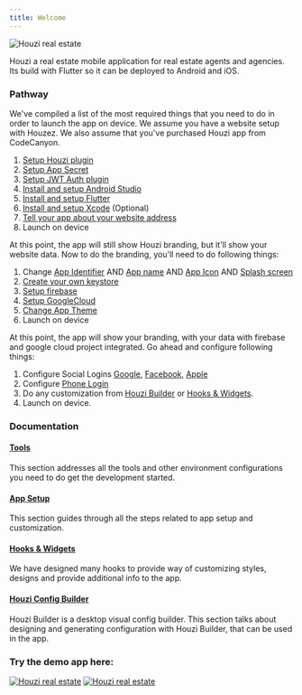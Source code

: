 ```yaml
---
title: Welcome
---
```


![Houzi real estate](images/banner.jpg)

Houzi a real estate mobile application for real estate agents and agencies. Its build with Flutter so it can be deployed to Android and iOS.

### Pathway

We've compiled a list of the most required things that you need to do in order to launch the app on device. We assume you have a website setup with Houzez. We also assume that you've purchased Houzi app from CodeCanyon.

1. [Setup Houzi plugin](tools/houzi_plugin)
2. [Setup App Secret](tools/app_secret)
3. [Setup JWT Auth plugin](tools/jwt_auth_plugin_setup)
4. [Install and setup Android Studio](tools/android_setup)
5. [Install and setup Flutter](tools/flutter_setup)
6. [Install and setup Xcode](tools/xcode_setup) (Optional)
7. [Tell your app about your website address](app-setup/change_app_url)
8. Launch on device

At this point, the app will still show Houzi branding, but it'll show your website data. Now to do the branding, you'll need to do following things:

1. Change [App Identifier](app-setup/change_app_identifier) AND [App name](app-setup/change_app_display_name) AND [App Icon](app-setup/change_app_icon) AND [Splash screen](app-setup/change_app_splash_screen)
2. [Create your own keystore](tools/setup_android_signing)
3. [Setup firebase](tools/firebase_setup)
4. [Setup GoogleCloud](tools/tools/google_cloud_setup)
5. [Change App Theme](app-setup/change_app_theme)
6. Launch on device

At this point, the app will show your branding, with your data with firebase and google cloud project integrated. Go ahead and configure following things:

1. Configure Social Logins [Google](tools/setup_google_signin), [Facebook](tools/setup_facebook_signin), [Apple](tools/setup_apple_signin)
2. Configure [Phone Login](tools/setup_phone_signin)
3. Do any customization from [Houzi Builder](houzi-builder/intro) or [Hooks & Widgets](hooks-widgets/add_item_in_drawer).
4. Launch on device.


### Documentation

#### [Tools](tools/tools_setup)

This section addresses all the tools and other environment configurations you need to do get the development started.

#### [App Setup](app-setup/change_app_url)

This section guides through all the steps related to app setup and customization.

#### [Hooks & Widgets](hooks-widgets/add_item_in_drawer)

We have designed many hooks to provide way of customizing styles, designs and provide additional info to the app.

#### [Houzi Config Builder](houzi-builder/intro)

Houzi Builder is a desktop visual config builder. This section talks about designing and generating configuration with Houzi Builder, that can be used in the app.

### Try the demo app here:

 [![Houzi real estate](images/apple_store.png)](https://apps.apple.com/us/app/id1598357211)  [![Houzi real estate](images/google_play.png)](https://play.google.com/store/apps/details?id=com.booleanbites.houzez)

 